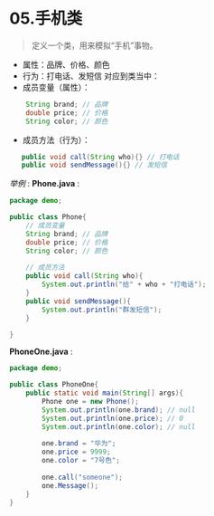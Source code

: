 # 05.手机类
> 定义一个类，用来模拟“手机”事物。

* 属性：品牌、价格、颜色
* 行为：打电话、发短信
对应到类当中：
* 成员变量（属性）：
```Java
    String brand; // 品牌
    double price; // 价格
    String color; // 颜色
```
* 成员方法（行为）：
 ```Java
    public void call(String who){} // 打电话
    public void sendMessage(){} // 发短信
```
*举例* :
**Phone.java** :
```Java
package demo;

public class Phone{
    // 成员变量
    String brand; // 品牌
    double price; // 价格
    String color; // 颜色
    
    // 成员方法
    public void call(String who){
        System.out.println("给" + who + "打电话");
    } 
    public void sendMessage(){
        System.out.println("群发短信");
    }

}
```
**PhoneOne.java** :
```Java
package demo;

public class PhoneOne{
    public static void main(String[] args){
        Phone one = new Phone();
        System.out.println(one.brand); // null
        System.out.println(one.price); // 0
        System.out.println(one.color); // null
        
        one.brand = "华为";
        one.price = 9999;
        one.color = "7号色";
        
        one.call("someone");
        one.Message();
    }
}
```